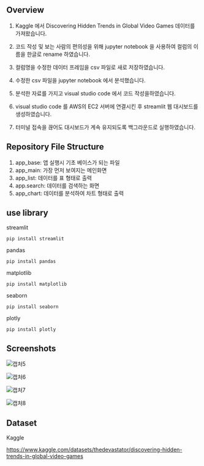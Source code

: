 ## Overview

1. Kaggle 에서 Discovering Hidden Trends in Global Video Games 데이터를 가져왔습니다.

2. 코드 작성 및 보는 사람의 편의성을 위해 jupyter notebook 을 사용하여 컬럼의 이름을 한글로 rename 하였습니다.

3. 컬럼명을 수정한 데이터 프레임을 csv 파일로 새로 저장하였습니다.

4. 수정한 csv 파일을 jupyter notebook 에서 분석했습니다.

5. 분석한 자료를 가지고 visual studio code 에서 코드 작성을하였습니다.

6. visual studio code 를 AWS의 EC2 서버에 연결시킨 후 streamlit 웹 대시보드를 생성하였습니다.

7. 터미널 접속을 끊어도 대시보드가 계속 유지되도록 백그라운드로 실행하였습니다.



## Repository File Structure

1. app_base: 앱 실행시 기초 베이스가 되는 파일
2. app_main: 가장 먼저 보여지는 메인화면
3. app_list: 데이터를 표 형태로 출력
4. app.search: 데이터를 검색하는 화면
5. app_chart: 데이터를 분석하여 차트 형태로 출력


## use library
streamlit
```
pip install streamlit
```

pandas
```
pip install pandas
```

matplotlib
```
pip install matplotlib
```

seaborn
```
pip install seaborn
```

plotly
```
pip install plotly
```


## Screenshots
![캡처5](https://user-images.githubusercontent.com/120348588/209500425-0adabe24-4329-4c46-9d6f-1a7e2507d960.PNG)

![캡처6](https://user-images.githubusercontent.com/120348588/209500426-20066838-f58d-43b7-9870-3109c7e159d9.PNG)

![캡처7](https://user-images.githubusercontent.com/120348588/209500430-660ff445-484a-438b-9c98-0b2697d5ad9f.PNG)

![캡처8](https://user-images.githubusercontent.com/120348588/209500431-5c9422dd-8afe-4cc2-82a4-bc7106784824.PNG)






## Dataset

Kaggle

https://www.kaggle.com/datasets/thedevastator/discovering-hidden-trends-in-global-video-games
